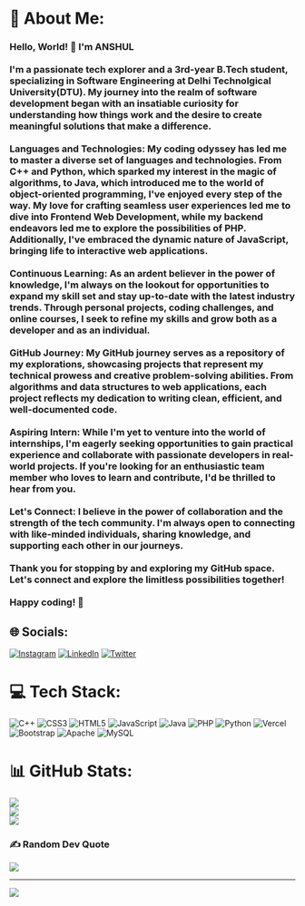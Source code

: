 

<!--
**anshulDTU/anshulDTU** is a ✨ _special_ ✨ repository because its `README.md` (this file) appears on your GitHub profile.

Here are some ideas to get you started:

- 🔭 I’m currently working on ...
- 🌱 I’m currently learning ...
- 👯 I’m looking to collaborate on ...
- 🤔 I’m looking for help with ...
- 💬 Ask me about ...
- 📫 How to reach me: ...
- 😄 Pronouns: ...
- ⚡ Fun fact: ...
-->


# 💫 About Me:
### Hello, World! 👋 I'm ANSHUL<br><br>I'm a passionate tech explorer and a 3rd-year B.Tech student, specializing in Software Engineering at Delhi Technolgical University(DTU). My journey into the realm of software development began with an insatiable curiosity for understanding how things work and the desire to create meaningful solutions that make a difference.<br><br>**Languages and Technologies:** My coding odyssey has led me to master a diverse set of languages and technologies. From C++ and Python, which sparked my interest in the magic of algorithms, to Java, which introduced me to the world of object-oriented programming, I've enjoyed every step of the way. My love for crafting seamless user experiences led me to dive into Frontend Web Development, while my backend endeavors led me to explore the possibilities of PHP. Additionally, I've embraced the dynamic nature of JavaScript, bringing life to interactive web applications.<br><br>**Continuous Learning:** As an ardent believer in the power of knowledge, I'm always on the lookout for opportunities to expand my skill set and stay up-to-date with the latest industry trends. Through personal projects, coding challenges, and online courses, I seek to refine my skills and grow both as a developer and as an individual.<br><br>**GitHub Journey:** My GitHub journey serves as a repository of my explorations, showcasing projects that represent my technical prowess and creative problem-solving abilities. From algorithms and data structures to web applications, each project reflects my dedication to writing clean, efficient, and well-documented code.<br><br>**Aspiring Intern:** While I'm yet to venture into the world of internships, I'm eagerly seeking opportunities to gain practical experience and collaborate with passionate developers in real-world projects. If you're looking for an enthusiastic team member who loves to learn and contribute, I'd be thrilled to hear from you.<br><br>**Let's Connect:** I believe in the power of collaboration and the strength of the tech community. I'm always open to connecting with like-minded individuals, sharing knowledge, and supporting each other in our journeys.<br><br>Thank you for stopping by and exploring my GitHub space. Let's connect and explore the limitless possibilities together!<br><br>Happy coding! 🚀<br>


## 🌐 Socials:
[![Instagram](https://img.shields.io/badge/Instagram-%23E4405F.svg?logo=Instagram&logoColor=white)](https://instagram.com/anshul__ap) [![LinkedIn](https://img.shields.io/badge/LinkedIn-%230077B5.svg?logo=linkedin&logoColor=white)](https://linkedin.com/in/anshulDTU) [![Twitter](https://img.shields.io/badge/Twitter-%231DA1F2.svg?logo=Twitter&logoColor=white)](https://twitter.com/anshulpanchal50) 

# 💻 Tech Stack:
![C++](https://img.shields.io/badge/c++-%2300599C.svg?style=for-the-badge&logo=c%2B%2B&logoColor=white) ![CSS3](https://img.shields.io/badge/css3-%231572B6.svg?style=for-the-badge&logo=css3&logoColor=white) ![HTML5](https://img.shields.io/badge/html5-%23E34F26.svg?style=for-the-badge&logo=html5&logoColor=white) ![JavaScript](https://img.shields.io/badge/javascript-%23323330.svg?style=for-the-badge&logo=javascript&logoColor=%23F7DF1E) ![Java](https://img.shields.io/badge/java-%23ED8B00.svg?style=for-the-badge&logo=java&logoColor=white) ![PHP](https://img.shields.io/badge/php-%23777BB4.svg?style=for-the-badge&logo=php&logoColor=white) ![Python](https://img.shields.io/badge/python-3670A0?style=for-the-badge&logo=python&logoColor=ffdd54) ![Vercel](https://img.shields.io/badge/vercel-%23000000.svg?style=for-the-badge&logo=vercel&logoColor=white) ![Bootstrap](https://img.shields.io/badge/bootstrap-%23563D7C.svg?style=for-the-badge&logo=bootstrap&logoColor=white) ![Apache](https://img.shields.io/badge/apache-%23D42029.svg?style=for-the-badge&logo=apache&logoColor=white) ![MySQL](https://img.shields.io/badge/mysql-%2300f.svg?style=for-the-badge&logo=mysql&logoColor=white)
# 📊 GitHub Stats:
![](https://github-readme-stats.vercel.app/api?username=anshulDTU&theme=dark&hide_border=false&include_all_commits=false&count_private=false)<br/>
![](https://github-readme-streak-stats.herokuapp.com/?user=anshulDTU&theme=dark&hide_border=false)<br/>
![](https://github-readme-stats.vercel.app/api/top-langs/?username=anshulDTU&theme=dark&hide_border=false&include_all_commits=false&count_private=false&layout=compact)

### ✍️ Random Dev Quote
![](https://quotes-github-readme.vercel.app/api?type=horizontal&theme=radical)

---
[![](https://visitcount.itsvg.in/api?id=anshulDTU&icon=0&color=0)](https://visitcount.itsvg.in)

<!-- Proudly created with GPRM ( https://gprm.itsvg.in ) -->
